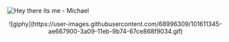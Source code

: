 ![Hey there its me - Michael](https://user-images.githubusercontent.com/68996309/101612617-21bcba80-3a0b-11eb-856a-379b63fe19a5.png)
<p align="center">
![giphy](https://user-images.githubusercontent.com/68996309/101611345-ae667900-3a09-11eb-9b74-67ce868f9034.gif)
</p>

<!--
**MrBeamer/MrBeamer** is a ✨ _special_ ✨ repository because its `README.md` (this file) appears on your GitHub profile.
<hr>

<details>
  <summary>Discover a secret</summary>
  ![giphy](https://user-images.githubusercontent.com/68996309/101611345-ae667900-3a09-11eb-9b74-67ce868f9034.gif)
  <p>Me following my passion</p>
</details>

-->
